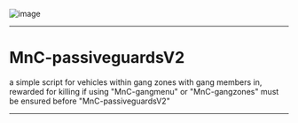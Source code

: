 ![image](https://github.com/user-attachments/assets/97a83939-947d-4211-a31a-090c71596178)

---------------------------------------------------------------------------------------------------------------------------------------------------------------------

# MnC-passiveguardsV2
a simple script for vehicles within gang zones with gang members in, rewarded for killing if using "MnC-gangmenu" or "MnC-gangzones" must be ensured before "MnC-passiveguardsV2"

---------------------------------------------------------------------------------------------------------------------------------------------------------------------
